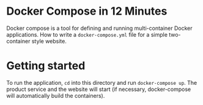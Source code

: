 # Docker Compose in 12 Minutes

Docker compose is a tool for defining and running multi-container Docker applications. How to write a `docker-compose.yml` file for a simple two-container style website.



# Getting started

To run the application, `cd` into this directory and run `docker-compose up`. The product service and the website will start (if necessary, docker-compose will automatically build the containers).
